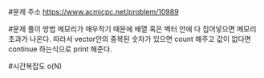 #문제 주소
https://www.acmicpc.net/problem/10989

#문제 풀이 방법
메모리가 매우작기 때문에 배열 혹은 벡터 안에 다 집어넣으면 메모리초과가 나온다.
따라서 vector안의 중복된 숫자가 있으면 count 해주고 값이 없다면 continue 하는식으로 print 해준다.

#시간복잡도
o(N)